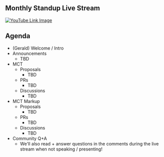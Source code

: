 ## Monthly Standup Live Stream

[![YouTube Link Image](https://user-images.githubusercontent.com/13558917/229396713-4a905027-ba7f-4f62-aebe-954a6803116a.png)](https://www.youtube.com/watch?v=3pJh1eYcYPg)

## Agenda

- (Gerald) Welcome / Intro
- Announcements
  - TBD
- MCT
  - Proposals
    - TBD
  - PRs
    - TBD
  - Discussions
    - TBD
- MCT Markup
  - Proposals
    - TBD
  - PRs
    - TBD
  - Discussions
    - TBD
- Community Q+A
  - We'll also read + answer questions in the comments during the live stream when not speaking / presenting!
